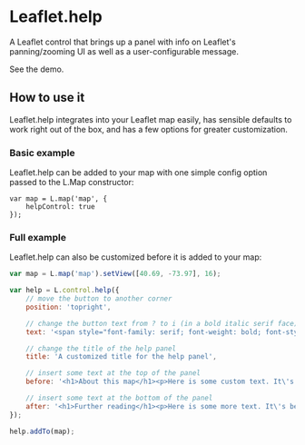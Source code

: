 # Leaflet.help

A Leaflet control that brings up a panel with info on Leaflet's panning/zooming UI as well as a user-configurable message. 

See the demo.

## How to use it

Leaflet.help integrates into your Leaflet map easily, has sensible defaults to work right out of the box, and has a few options for greater customization.

### Basic example

Leaflet.help can be added to your map with one simple config option passed to the L.Map constructor:

```
var map = L.map('map', {
	helpControl: true
});
```

### Full example

Leaflet.help can also be customized before it is added to your map:

```javascript
var map = L.map('map').setView([40.69, -73.97], 16);

var help = L.control.help({
	// move the button to another corner
	position: 'topright',

	// change the button text from ? to i (in a bold italic serif face)
	text: '<span style="font-family: serif; font-weight: bold; font-style: italic">i</span>',

	// change the title of the help panel
	title: 'A customized title for the help panel',

	// insert some text at the top of the panel
	before: '<h1>About this map</h1><p>Here is some custom text. It\'s been inserted into the help panel <em>before</em> the instructions about panning and zooming.</p>',

	// insert some text at the bottom of the panel
	after: '<h1>Further reading</h1><p>Here is some more text. It\'s been inserted into the help panel <em>after</em> the instructions about panning and zooming.</p>',
});

help.addTo(map);
```
